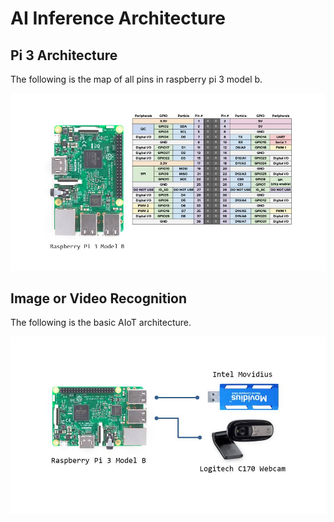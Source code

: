 # AI Inference Architecture



## Pi 3 Architecture

The following is the map of all pins in raspberry pi 3 model b.

![](../assert/images/pi3b_pin.jpg)



## Image or Video Recognition

The following is the basic AIoT architecture.

![](../assert/images/architecture.jpg)
